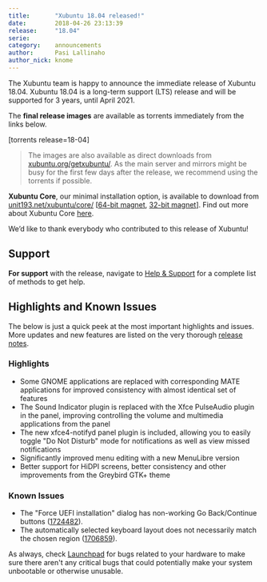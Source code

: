 ```yaml
---
title:       "Xubuntu 18.04 released!"
date:        2018-04-26 23:13:39
release:     "18.04"
serie:       
category:    announcements
author:      Pasi Lallinaho
author_nick: knome
---
```


The Xubuntu team is happy to announce the immediate release of Xubuntu 18.04. Xubuntu 18.04 is a long-term support (LTS) release and will be supported for 3 years, until April 2021.

The **final release images** are available as torrents immediately from the links below.

\[torrents release=18-04\]

> The images are also available as direct downloads from [xubuntu.org/getxubuntu/](https://xubuntu.org/getxubuntu/). As the main server and mirrors might be busy for the first few days after the release, we recommend using the torrents if possible.

**Xubuntu Core**, our minimal installation option, is available to download from [unit193.net/xubuntu/core/](https://unit193.net/xubuntu/core/) \[[64-bit magnet](magnet:?xt=urn:btih:7728679d017e596021153147e80bceff2062445f&dn=xubuntu-18.04-core-amd64.iso&tr=udp%3a%2f%2ftracker.leechers-paradise.org%3a6969&tr=udp%3a%2f%2ftracker.coppersurfer.tk%3a6969&tr=udp%3a%2f%2feddie4.nl%3a6969&tr=udp%3a%2f%2ftracker.pirateparty.gr%3a6969&tr=udp%3a%2f%2fopentrackr.org%3a1337&tr=udp%3a%2f%2ftracker.zer0day.to%3a1337), [32-bit magnet](magnet:?xt=urn:btih:997ddaa25ea5559188427dc75e310718d2637787&dn=xubuntu-18.04-core-i386.iso&tr=udp%3a%2f%2ftracker.leechers-paradise.org%3a6969&tr=udp%3a%2f%2ftracker.coppersurfer.tk%3a6969&tr=udp%3a%2f%2feddie4.nl%3a6969&tr=udp%3a%2f%2ftracker.pirateparty.gr%3a6969&tr=udp%3a%2f%2fopentrackr.org%3a1337&tr=udp%3a%2f%2ftracker.zer0day.to%3a1337)\]. Find out more about Xubuntu Core [here](https://unit193.net/xubuntu/).

We’d like to thank everybody who contributed to this release of Xubuntu!

Support
-------

**For support** with the release, navigate to [Help &amp; Support](https://xubuntu.org/help/) for a complete list of methods to get help.

Highlights and Known Issues
---------------------------

The below is just a quick peek at the most important highlights and issues. More updates and new features are listed on the very thorough [release notes](https://wiki.xubuntu.org/releases/18.04/release-notes).

### Highlights

- Some GNOME applications are replaced with corresponding MATE applications for improved consistency with almost identical set of features
- The Sound Indicator plugin is replaced with the Xfce PulseAudio plugin in the panel, improving controlling the volume and multimedia applications from the panel
- The new xfce4-notifyd panel plugin is included, allowing you to easily toggle "Do Not Disturb" mode for notifications as well as view missed notifications
- Significantly improved menu editing with a new MenuLibre version
- Better support for HiDPI screens, better consistency and other improvements from the Greybird GTK+ theme

### Known Issues

- The "Force UEFI installation" dialog has non-working Go Back/Continue buttons ([1724482](https://bugs.launchpad.net/ubuntu/+source/ubiquity/+bug/1724482)).
- The automatically selected keyboard layout does not necessarily match the chosen region ([1706859](https://bugs.launchpad.net/ubuntu/+source/ubiquity/+bug/1706859)).

As always, check [Launchpad](https://bugs.launchpad.net/ubuntu/) for bugs related to your hardware to make sure there aren't any critical bugs that could potentially make your system unbootable or otherwise unusable.
